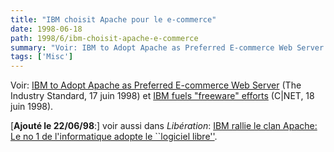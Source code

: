 ```yaml
---
title: "IBM choisit Apache pour le e-commerce"
date: 1998-06-18
path: 1998/6/ibm-choisit-apache-e-commerce
summary: "Voir: IBM to Adopt Apache as Preferred E-commerce Web Server (The Industry Standard, 17 juin 1998) et IBM fuels \"freeware\" efforts (C|NET, 18 juin 1998)."
tags: ['Misc']
---
```


<P>
Voir:
<A HREF="http://www.thestandard.net/articles/news_display/0,1270,720,00.html">IBM to Adopt Apache as Preferred E-commerce Web Server</A>
(The Industry Standard, 17 juin 1998) et
<A HREF="http://www.news.com/News/Item/0,4,23364,00.html">IBM fuels "freeware" efforts</A> (C|NET, 18 juin 1998).
</P>

<P>
[<B>Ajouté le 22/06/98</B>:] voir aussi dans <EM>Libération</EM>:
<A HREF="http://www.liberation.com/quotidien/semaine/980620samm.html">IBM rallie le clan Apache: Le no 1 de l'informatique adopte le
``logiciel libre''</A>.
</P>


